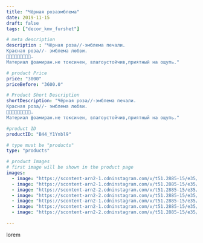 ```yaml
---
title: "Чёрная розаэмблема"
date: 2019-11-15
draft: false
tags: ["decor_kmv_furshet"]

# meta description
description : "Чёрная роза//-эмблема печали.
Красная роза//- эмблема любви.
💐💐💐🌺🌺🌺🍀🍀🍀.
Материал фоамиран.не токсичен, влагоустойчив,приятный на ощупь."

# product Price
price: "3000"
priceBefore: "3600.0"

# Product Short Description
shortDescription: "Чёрная роза//-эмблема печали.
Красная роза//- эмблема любви.
💐💐💐🌺🌺🌺🍀🍀🍀.
Материал фоамиран.не токсичен, влагоустойчив,приятный на ощупь."

#product ID
productID: "B44_Y1Ynbl9"

# type must be "products"
type: "products"

# product Images
# first image will be shown in the product page
images:
  - image: "https://scontent-arn2-1.cdninstagram.com/v/t51.2885-15/e35/p1080x1080/71516533_163122074789462_82442723550250844_n.jpg?tp=1&_nc_ht=scontent-arn2-1.cdninstagram.com&_nc_cat=102&_nc_ohc=UBsNoxPi9OAAX9zVUz8&oh=c17720d7b5a39e4bc4db7358ffeeeb59&oe=60751712&ig_cache_key=MjE3Nzc2OTE5OTkyMTc0Mzc0OA%3D%3D.2"
  - image: "https://scontent-arn2-1.cdninstagram.com/v/t51.2885-15/e35/p1080x1080/72695561_164683941260374_1824486559869072065_n.jpg?tp=1&_nc_ht=scontent-arn2-1.cdninstagram.com&_nc_cat=110&_nc_ohc=TaCHXQmbRpUAX_N9LrB&oh=650dfd12d39f577167f94915118b5e44&oe=6072BFAB&ig_cache_key=MjE3Nzc2OTE5OTk0Njk0MzQyNQ%3D%3D.2"
  - image: "https://scontent-arn2-2.cdninstagram.com/v/t51.2885-15/e35/p1080x1080/74655685_176540430067961_2302949730224597158_n.jpg?tp=1&_nc_ht=scontent-arn2-2.cdninstagram.com&_nc_cat=105&_nc_ohc=WBtzkIO-FpoAX8dkzMI&oh=a9b8694fdb80a2180a762dcbacbd5ec4&oe=60765CDC&ig_cache_key=MjE3Nzc2OTE5OTkxMzMyMzY1MA%3D%3D.2"
  - image: "https://scontent-arn2-2.cdninstagram.com/v/t51.2885-15/e35/p1080x1080/72580655_625841501284260_8721299095959526570_n.jpg?tp=1&_nc_ht=scontent-arn2-2.cdninstagram.com&_nc_cat=100&_nc_ohc=HDewFlTIuxgAX_71pkY&oh=98bd33d9a21e479265f811554ee4317d&oe=60764AAC&ig_cache_key=MjE3Nzc2OTE5OTk4MDQ5MTY5Ng%3D%3D.2"
  - image: "https://scontent-arn2-1.cdninstagram.com/v/t51.2885-15/e35/p1080x1080/74533576_506873890039922_6392761629930252665_n.jpg?tp=1&_nc_ht=scontent-arn2-1.cdninstagram.com&_nc_cat=102&_nc_ohc=TsgiZMzIv40AX9a4Xkw&oh=4b4424e24339e6acfdc6efa0cad6346b&oe=60744882&ig_cache_key=MjE3Nzc2OTE5OTk3MjA3NTMwNg%3D%3D.2"
  - image: "https://scontent-arn2-1.cdninstagram.com/v/t51.2885-15/e35/p1080x1080/75477044_160715331799187_9174252443511952021_n.jpg?tp=1&_nc_ht=scontent-arn2-1.cdninstagram.com&_nc_cat=111&_nc_ohc=UfPBg8ruAmUAX98so9O&oh=6f2f3ddf92a490565a072f6673b55af9&oe=607395EC&ig_cache_key=MjE3Nzc2OTE5OTkzODU2NjgwNw%3D%3D.2"
  - image: "https://scontent-arn2-2.cdninstagram.com/v/t51.2885-15/e35/p1080x1080/73252097_1243517072502149_5494884085381115462_n.jpg?tp=1&_nc_ht=scontent-arn2-2.cdninstagram.com&_nc_cat=105&_nc_ohc=D65xYzZIQEwAX__hYqP&oh=81b76c97189def1e2c967b3d891e16cc&oe=60755244&ig_cache_key=MjE3Nzc2OTE5OTk1NTIyNDUyOA%3D%3D.2"

---
```

lorem
